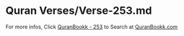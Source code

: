 # Quran Verses/Verse-253.md 

For more infos, Click [QuranBookk - 253](https://www.quranbookk.com/quran/search?q=253) to Search at [QuranBookk.com](http://quranbookk.com/)